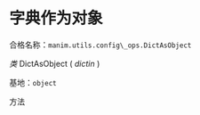# 字典作为对象

合格名称：`manim.utils.config\_ops.DictAsObject`

_类_ DictAsObject ( _dictin_ )

基地：`object`

方法
